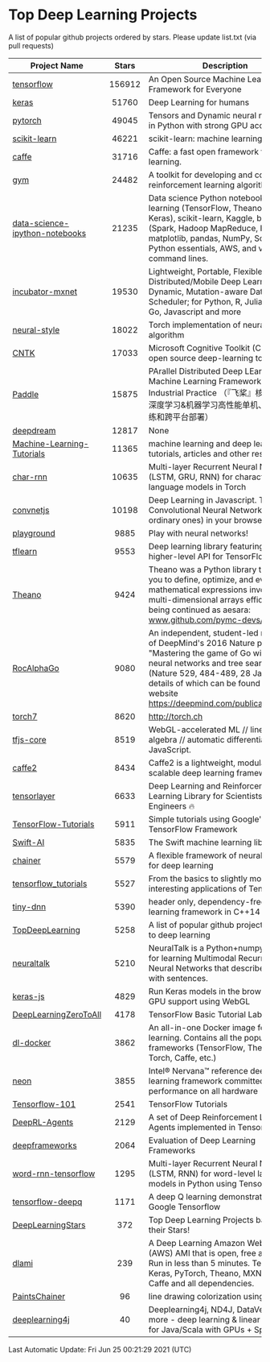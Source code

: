 # Top Deep Learning Projects
A list of popular github projects ordered by stars.
Please update list.txt (via pull requests)

|Project Name| Stars | Description |
| ---------- |:-----:| ----------- |
| [tensorflow](https://github.com/tensorflow/tensorflow) | 156912 | An Open Source Machine Learning Framework for Everyone |
| [keras](https://github.com/keras-team/keras) | 51760 | Deep Learning for humans |
| [pytorch](https://github.com/pytorch/pytorch) | 49045 | Tensors and Dynamic neural networks in Python with strong GPU acceleration |
| [scikit-learn](https://github.com/scikit-learn/scikit-learn) | 46221 | scikit-learn: machine learning in Python |
| [caffe](https://github.com/BVLC/caffe) | 31716 | Caffe: a fast open framework for deep learning. |
| [gym](https://github.com/openai/gym) | 24482 | A toolkit for developing and comparing reinforcement learning algorithms. |
| [data-science-ipython-notebooks](https://github.com/donnemartin/data-science-ipython-notebooks) | 21235 | Data science Python notebooks: Deep learning (TensorFlow, Theano, Caffe, Keras), scikit-learn, Kaggle, big data (Spark, Hadoop MapReduce, HDFS), matplotlib, pandas, NumPy, SciPy, Python essentials, AWS, and various command lines. |
| [incubator-mxnet](https://github.com/apache/incubator-mxnet) | 19530 | Lightweight, Portable, Flexible Distributed/Mobile Deep Learning with Dynamic, Mutation-aware Dataflow Dep Scheduler; for Python, R, Julia, Scala, Go, Javascript and more |
| [neural-style](https://github.com/jcjohnson/neural-style) | 18022 | Torch implementation of neural style algorithm |
| [CNTK](https://github.com/microsoft/CNTK) | 17033 | Microsoft Cognitive Toolkit (CNTK), an open source deep-learning toolkit |
| [Paddle](https://github.com/PaddlePaddle/Paddle) | 15875 | PArallel Distributed Deep LEarning: Machine Learning Framework from Industrial Practice （『飞桨』核心框架，深度学习&机器学习高性能单机、分布式训练和跨平台部署） |
| [deepdream](https://github.com/google/deepdream) | 12817 | None |
| [Machine-Learning-Tutorials](https://github.com/ujjwalkarn/Machine-Learning-Tutorials) | 11365 | machine learning and deep learning tutorials, articles and other resources  |
| [char-rnn](https://github.com/karpathy/char-rnn) | 10635 | Multi-layer Recurrent Neural Networks (LSTM, GRU, RNN) for character-level language models in Torch |
| [convnetjs](https://github.com/karpathy/convnetjs) | 10198 | Deep Learning in Javascript. Train Convolutional Neural Networks (or ordinary ones) in your browser. |
| [playground](https://github.com/tensorflow/playground) | 9885 | Play with neural networks! |
| [tflearn](https://github.com/tflearn/tflearn) | 9553 | Deep learning library featuring a higher-level API for TensorFlow. |
| [Theano](https://github.com/Theano/Theano) | 9424 | Theano was a Python library that allows you to define, optimize, and evaluate mathematical expressions involving multi-dimensional arrays efficiently. It is being continued as aesara: www.github.com/pymc-devs/aesara |
| [RocAlphaGo](https://github.com/Rochester-NRT/RocAlphaGo) | 9080 | An independent, student-led replication of DeepMind's 2016 Nature publication, "Mastering the game of Go with deep neural networks and tree search" (Nature 529, 484-489, 28 Jan 2016), details of which can be found on their website https://deepmind.com/publications.html. |
| [torch7](https://github.com/torch/torch7) | 8620 | http://torch.ch |
| [tfjs-core](https://github.com/tensorflow/tfjs-core) | 8519 | WebGL-accelerated ML // linear algebra // automatic differentiation for JavaScript. |
| [caffe2](https://github.com/facebookarchive/caffe2) | 8434 | Caffe2 is a lightweight, modular, and scalable deep learning framework. |
| [tensorlayer](https://github.com/tensorlayer/tensorlayer) | 6633 | Deep Learning and Reinforcement Learning Library for Scientists and Engineers 🔥 |
| [TensorFlow-Tutorials](https://github.com/nlintz/TensorFlow-Tutorials) | 5911 | Simple tutorials using Google's TensorFlow Framework |
| [Swift-AI](https://github.com/Swift-AI/Swift-AI) | 5835 | The Swift machine learning library. |
| [chainer](https://github.com/chainer/chainer) | 5579 | A flexible framework of neural networks for deep learning |
| [tensorflow_tutorials](https://github.com/pkmital/tensorflow_tutorials) | 5527 | From the basics to slightly more interesting applications of Tensorflow |
| [tiny-dnn](https://github.com/tiny-dnn/tiny-dnn) | 5390 | header only, dependency-free deep learning framework in C++14 |
| [TopDeepLearning](https://github.com/aymericdamien/TopDeepLearning) | 5258 | A list of popular github projects related to deep learning |
| [neuraltalk](https://github.com/karpathy/neuraltalk) | 5210 | NeuralTalk is a Python+numpy project for learning Multimodal Recurrent Neural Networks that describe images with sentences. |
| [keras-js](https://github.com/transcranial/keras-js) | 4829 | Run Keras models in the browser, with GPU support using WebGL |
| [DeepLearningZeroToAll](https://github.com/hunkim/DeepLearningZeroToAll) | 4178 | TensorFlow Basic Tutorial Labs |
| [dl-docker](https://github.com/floydhub/dl-docker) | 3862 | An all-in-one Docker image for deep learning. Contains all the popular DL frameworks (TensorFlow, Theano, Torch, Caffe, etc.) |
| [neon](https://github.com/NervanaSystems/neon) | 3855 | Intel® Nervana™ reference deep learning framework committed to best performance on all hardware |
| [Tensorflow-101](https://github.com/sjchoi86/Tensorflow-101) | 2541 | TensorFlow Tutorials |
| [DeepRL-Agents](https://github.com/awjuliani/DeepRL-Agents) | 2129 | A set of Deep Reinforcement Learning Agents implemented in Tensorflow. |
| [deepframeworks](https://github.com/zer0n/deepframeworks) | 2064 | Evaluation of Deep Learning Frameworks |
| [word-rnn-tensorflow](https://github.com/hunkim/word-rnn-tensorflow) | 1295 | Multi-layer Recurrent Neural Networks (LSTM, RNN) for word-level language models in Python using TensorFlow. |
| [tensorflow-deepq](https://github.com/siemanko/tensorflow-deepq) | 1171 | A deep Q learning demonstration using Google Tensorflow |
| [DeepLearningStars](https://github.com/hunkim/DeepLearningStars) | 372 | Top Deep Learning Projects based on their Stars! |
| [dlami](https://github.com/ritchieng/dlami) | 239 | A Deep Learning Amazon Web Service (AWS) AMI that is open, free and works. Run in less than 5 minutes. TensorFlow, Keras, PyTorch, Theano, MXNet, CNTK, Caffe and all dependencies. |
| [PaintsChainer](https://github.com/taizan/PaintsChainer) | 96 | line drawing colorization using chainer |
| [deeplearning4j](https://github.com/deeplearning4j/deeplearning4j) | 40 | Deeplearning4j, ND4J, DataVec and more - deep learning & linear algebra for Java/Scala with GPUs + Spark |

Last Automatic Update: Fri Jun 25 00:21:29 2021 (UTC)

